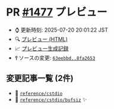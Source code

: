 # PR [\#1477](https://github.com/cpprefjp/site/pull/1477) プレビュー
- &#x231a; 更新時刻: 2025-07-20 20:01:22 JST
- &#x1f50d; [プレビュー (HTML)](https://cpprefjp.github.io/site/gen/pull/1477)
- &#x1f4c8; [プレビュー生成記録](https://github.com/cpprefjp/site/actions?query=event%3Apull_request_target+branch%3Amaster)
- **&#x2AEF;** ソースの変更: [`63eebbd..8fa2653`](https://github.com/cpprefjp/site/compare/63eebbda07077b87b8d1c9d201b0638a709864f5..8fa26539b40bfd81fd331c725b85b9cac56ad2bc)

## 変更記事一覧 (2件)

- &#x1f4dd; [`reference/cstdio`](https://cpprefjp.github.io/site/gen/pull/1477/reference/cstdio.html)
- &#x1f4dd; [`reference/cstdio/bufsiz`](https://cpprefjp.github.io/site/gen/pull/1477/reference/cstdio/bufsiz.html) &#x2728;
